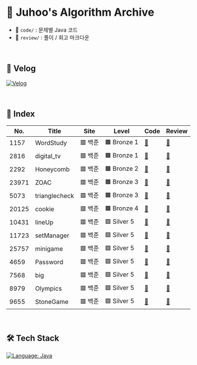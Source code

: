 # 🧠 Juhoo's Algorithm Archive

- 📂 `code/` : 문제별 Java 코드
- 📂 `review/` : 풀이 / 회고 마크다운

</br>

## 📎 Velog
[![Velog](https://img.shields.io/badge/Velog-Bluewave-20c997?style=for-the-badge&logo=velog&logoColor=white)](https://velog.io/@bluemango0312/posts)

</br>

## 🧾 Index

| No.   | Title          | Site  | Level        | Code | Review |
|-------|----------------|--------|--------------|------|--------|
| 1157 | WordStudy | 🟥 백준 | 🟫 Bronze 1 | [📄](./code/B_B1_1157_WordStudy.java) | [📝](./review/B_B1_1157_WordStudy.md) |
| 2816 | digital_tv | 🟥 백준 | 🟫 Bronze 1 | [📄](./code/B_B1_2816_digital_tv.java) | [📝](./review/B_B1_2816_digital_tv.md) |
| 2292 | Honeycomb | 🟥 백준 | 🟫 Bronze 2 | [📄](./code/B_B2_2292_Honeycomb.java) | [📝](./review/B_B2_2292_Honeycomb.md) |
| 23971 | ZOAC | 🟥 백준 | 🟫 Bronze 3 | [📄](./code/B_B3_23971_ZOAC.java) | [📝](./review/B_B3_23971_ZOAC.md) |
| 5073 | trianglecheck | 🟥 백준 | 🟫 Bronze 3 | [📄](./code/B_B3_5073_trianglecheck.java) | [📝](./review/B_B3_5073_trianglecheck.md) |
| 20125 | cookie | 🟥 백준 | 🟫 Bronze 4 | [📄](./code/B_B4_20125_cookie.java) | [📝](./review/B_B4_20125_cookie.md) |
| 10431 | lineUp | 🟥 백준 | 🟪 Silver 5 | [📄](./code/B_S5_10431_lineUp.java) | [📝](./review/B_S5_10431_lineUp.md) |
| 11723 | setManager | 🟥 백준 | 🟪 Silver 5 | [📄](./code/B_S5_11723_setManager.java) | [📝](./review/B_S5_11723_setManager.md) |
| 25757 | minigame | 🟥 백준 | 🟪 Silver 5 | [📄](./code/B_S5_25757_minigame.java) | [📝](./review/B_S5_25757_minigame.md) |
| 4659 | Password | 🟥 백준 | 🟪 Silver 5 | [📄](./code/B_S5_4659_Password.java) | [📝](./review/B_S5_4659_Password.md) |
| 7568 | big | 🟥 백준 | 🟪 Silver 5 | [📄](./code/B_S5_7568_big.java) | [📝](./review/B_S5_7568_big.md) |
| 8979 | Olympics | 🟥 백준 | 🟪 Silver 5 | [📄](./code/B_S5_8979_Olympics.java) | [📝](./review/B_S5_8979_Olympics.md) |
| 9655 | StoneGame | 🟥 백준 | 🟪 Silver 5 | [📄](./code/B_S5_9655_StoneGame.java) | [📝](./review/B_S5_9655_StoneGame.md) |

</br>

## 🛠 Tech Stack

[![Language: Java](https://img.shields.io/badge/Language-Java-007396?style=for-the-badge&logo=openjdk&logoColor=white)](https://www.java.com/)
